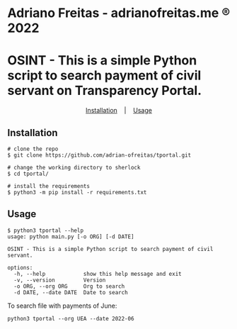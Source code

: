 # Adriano Freitas - adrianofreitas.me ® 2022

# OSINT - This is a simple Python script to search payment of civil servant on Transparency Portal.


<p align="center">
  <a href="#installation">Installation</a>
  &nbsp;&nbsp;&nbsp;|&nbsp;&nbsp;&nbsp;
  <a href="#usage">Usage</a> 
</p>

## Installation

```console
# clone the repo
$ git clone https://github.com/adrian-ofreitas/tportal.git

# change the working directory to sherlock
$ cd tportal/

# install the requirements
$ python3 -m pip install -r requirements.txt
```

## Usage

```console
$ python3 tportal --help
usage: python main.py [-o ORG] [-d DATE]

OSINT - This is a simple Python script to search payment of civil servant.

options:
  -h, --help            show this help message and exit
  -v, --version         Version
  -o ORG, --org ORG     Org to search
  -d DATE, --date DATE  Date to search
```

To search file with payments of June:
```
python3 tportal --org UEA --date 2022-06
```
